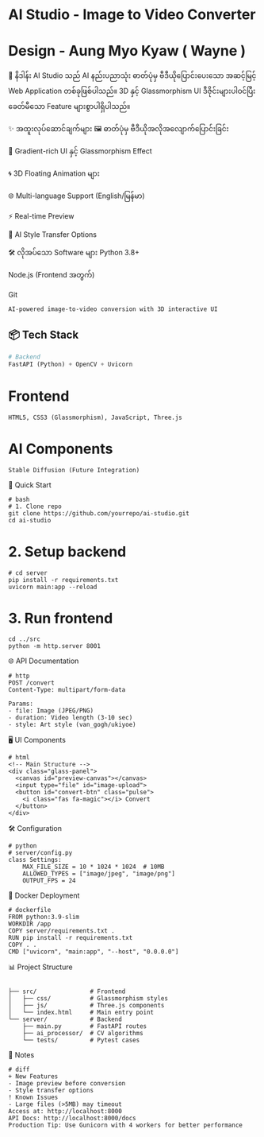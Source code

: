 # AI Studio - Image to Video Converter  
# Design - Aung Myo Kyaw ( Wayne )

📌 နိဒါန်း
AI Studio သည် AI နည်းပညာသုံး ဓာတ်ပုံမှ ဗီဒီယိုပြောင်းပေးသော အဆင့်မြင့် Web Application တစ်ခုဖြစ်ပါသည်။ 3D နှင့် Glassmorphism UI ဒီဇိုင်းများပါဝင်ပြီး ခေတ်မီသော Feature များစွာပါရှိပါသည်။

✨ အထူးလုပ်ဆောင်ချက်များ
🖼️ ဓာတ်ပုံမှ ဗီဒီယိုအလိုအလျောက်ပြောင်းခြင်း

🌈 Gradient-rich UI နှင့် Glassmorphism Effect

🌀 3D Floating Animation များ

🌐 Multi-language Support (English/မြန်မာ)

⚡ Real-time Preview

🎨 AI Style Transfer Options

🛠️ လိုအပ်သော Software များ
Python 3.8+

Node.js (Frontend အတွက်)

Git

`AI-powered image-to-video conversion with 3D interactive UI`

## 📦 Tech Stack  
```python
# Backend
FastAPI (Python) + OpenCV + Uvicorn
```
# Frontend  
```
HTML5, CSS3 (Glassmorphism), JavaScript, Three.js
```
# AI Components  
```
Stable Diffusion (Future Integration)
```
🚀 Quick Start
```
# bash
# 1. Clone repo
git clone https://github.com/yourrepo/ai-studio.git
cd ai-studio
```
# 2. Setup backend
```
# cd server
pip install -r requirements.txt
uvicorn main:app --reload
```
# 3. Run frontend
```
cd ../src
python -m http.server 8001
```
🌐 API Documentation
```
# http
POST /convert
Content-Type: multipart/form-data

Params:
- file: Image (JPEG/PNG)  
- duration: Video length (3-10 sec)  
- style: Art style (van_gogh/ukiyoe)  
```
🖥️ UI Components
```
# html
<!-- Main Structure -->
<div class="glass-panel">
  <canvas id="preview-canvas"></canvas>
  <input type="file" id="image-upload">
  <button id="convert-btn" class="pulse">
    <i class="fas fa-magic"></i> Convert
  </button>
</div>
```
🛠️ Configuration
```
# python
# server/config.py
class Settings:
    MAX_FILE_SIZE = 10 * 1024 * 1024  # 10MB
    ALLOWED_TYPES = ["image/jpeg", "image/png"]
    OUTPUT_FPS = 24
```
🐳 Docker Deployment
```
# dockerfile
FROM python:3.9-slim
WORKDIR /app
COPY server/requirements.txt .
RUN pip install -r requirements.txt
COPY . .
CMD ["uvicorn", "main:app", "--host", "0.0.0.0"]
```
📊 Project Structure
```

├── src/               # Frontend
│   ├── css/           # Glassmorphism styles
│   ├── js/            # Three.js components
│   └── index.html     # Main entry point
└── server/            # Backend
    ├── main.py        # FastAPI routes
    ├── ai_processor/  # CV algorithms
    └── tests/         # Pytest cases
```
📝 Notes
```
# diff
+ New Features  
- Image preview before conversion  
- Style transfer options  
! Known Issues  
- Large files (>5MB) may timeout
Access at: http://localhost:8000
API Docs: http://localhost:8000/docs
Production Tip: Use Gunicorn with 4 workers for better performance

